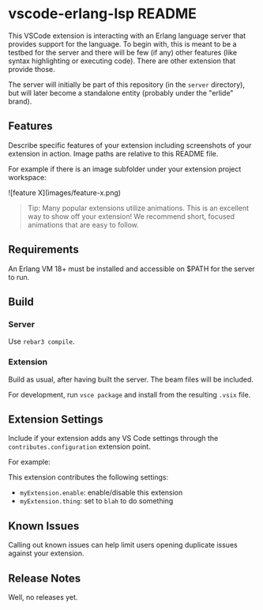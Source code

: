# vscode-erlang-lsp README

This VSCode extension is interacting with an Erlang language server that provides support for the language. 
To begin with, this is meant to be a testbed for the server and there will be few (if any) other features (like syntax highlighting or executing code). There are other extension that provide those.
 
The server  will initially be part of this repository (in the `server` directory), but will later become a standalone entity (probably under the "erlide" brand).

## Features

Describe specific features of your extension including screenshots of your extension in action. Image paths are relative to this README file.

For example if there is an image subfolder under your extension project workspace:

\!\[feature X\]\(images/feature-x.png\)

> Tip: Many popular extensions utilize animations. This is an excellent way to show off your extension! We recommend short, focused animations that are easy to follow.

## Requirements

An Erlang VM 18+ must be installed and accessible on $PATH for the server to run. 

## Build

### Server

Use `rebar3 compile`.

### Extension

Build as usual, after having built the server. The beam files will be included.

For development, run `vsce package` and install from the resulting `.vsix` file.

## Extension Settings

Include if your extension adds any VS Code settings through the `contributes.configuration` extension point.

For example:

This extension contributes the following settings:

* `myExtension.enable`: enable/disable this extension
* `myExtension.thing`: set to `blah` to do something

## Known Issues

Calling out known issues can help limit users opening duplicate issues against your extension.

## Release Notes

Well, no releases yet.
